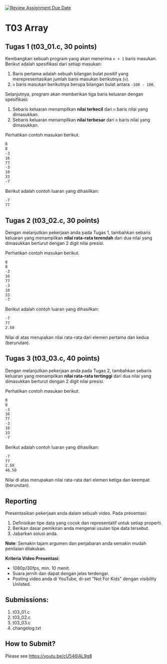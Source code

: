 [![Review Assignment Due Date](https://classroom.github.com/assets/deadline-readme-button-22041afd0340ce965d47ae6ef1cefeee28c7c493a6346c4f15d667ab976d596c.svg)](https://classroom.github.com/a/y90Un-Ev)
# T03 Array

## Tugas 1 (t03_01.c, 30 points)

Kembangkan sebuah program yang akan menerima ```n + 1``` baris masukan. Berikut adalah spesifikasi dari setiap masukan:
1. Baris pertama adalah sebuah bilangan bulat positif yang merepresentasikan jumlah baris masukan berikutnya (```n```).
2. ```n``` baris masukan berikutnya berupa bilangan bulat antara ```-100 - 100```.

Selanjutnya, program akan memberikan tiga baris keluaran dengan spesifikasi:
1. Sebaris keluaran menampilkan **nilai terkecil** dari ```n``` baris nilai yang dimasukkan.
2. Sebaris keluaran menampilkan **nilai terbesar** dari ```n``` baris nilai yang dimasukkan.

Perhatikan contoh masukan berikut.
```bash
8
8
-3
16
77
-3
10
33
-7

```

Berikut adalah contoh luaran yang dihasilkan:

```bash
-7
77

```

## Tugas 2 (t03_02.c, 30 points)

Dengan melanjutkan pekerjaan anda pada Tugas 1, tambahkan sebaris keluaran yang menampilkan **nilai rata-rata terendah** dari dua nilai yang dimasukkan berturut dengan 2 digit nilai presisi.

Perhatikan contoh masukan berikut.
```bash
8
8
-3
16
77
-3
10
33
-7

```

Berikut adalah contoh luaran yang dihasilkan:

```bash
-7
77
2.50

```

Nilai di atas merupakan nilai rata-rata dari elemen pertama dan kedua (berurutan).

## Tugas 3 (t03_03.c, 40 points)

Dengan melanjutkan pekerjaan anda pada Tugas 2, tambahkan sebaris keluaran yang menampilkan **nilai rata-rata tertinggi** dari dua nilai yang dimasukkan berturut dengan 2 digit nilai presisi.

Perhatikan contoh masukan berikut.
```bash
8
8
-3
16
77
-3
10
33
-7

```

Berikut adalah contoh luaran yang dihasilkan:

```bash
-7
77
2.50
46.50

```

Nilai di atas merupakan nilai rata-rata dari elemen ketiga dan keempat (berurutan).

## Reporting

Presentasikan pekerjaan anda dalam sebuah video. Pada presentasi:
1. Definisikan tipe data yang cocok dan representatif untuk setiap properti.
2. Berikan dasar pemikiran anda mengenai usulan tipe data tersebut.
3. Jabarkan solusi anda.

**Note**: Semakin tajam argumen dan penjabaran anda semakin mudah penilaian dilakukan.

**Kriteria Video Presentasi**:
+ 1080p/30fps, min. 10 menit.
+ Suara jernih dan dapat dengan jelas terdengar.
+ Posting video anda di YouTube, di-set "Not For Kids" dengan visibility Unlisted.

## Submissions:

1. t03_01.c
2. t03_02.c
3. t03_03.c
4. changelog.txt

## How to Submit?

Please see https://youtu.be/cU546lAL9g8
